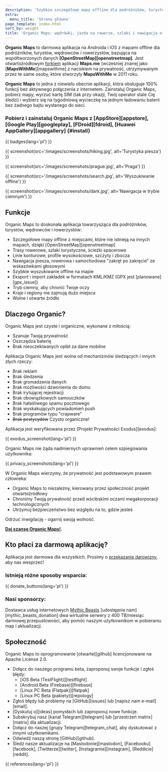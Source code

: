 ```yaml
---
description: 'Szybkie szczegółowe mapy offline dla podróżników, turystów, kierowców, wędrowców i rowerzystów stworzone przez założycieli aplikacji MapsWithMe (Maps.Me).'
extra:
  menu_title: 'Strona główna'
page_template: index.html
sort_by: weight
title: 'Organic Maps: wędrówki, jazda na rowerze, szlaki i nawigacja offline'
---
```


**Organic Maps** to darmowa aplikacja na Androida i iOS z mapami offline dla podróżników, turystów, wędrowców i rowerzystów, bazująca na współtworzonych danych **[OpenStreetMap][openstreetmap]**. Jest otwartoźródłowym [forkiem][fork] aplikacji **Maps.me** (wcześniej znanej jako [**MapsWithMe**][mapswithme] z naciskiem na prywatność, utrzymywanym przez te same osoby, które stworzyły **MapsWithMe** w 2011 roku.

**Organic Maps** to jedna z niewielu obecnie aplikacji, która obsługuje 100% funkcji bez aktywnego połączenia z internetem. Zainstaluj Organic Maps, pobierz mapy, wyrzuć kartę SIM (tak przy okazji, Twój operator stale Cię śledzi) i wybierz się na tygodniową wycieczkę na jednym ładowaniu baterii bez żadnego bajtu wysłanego do sieci.

### Pobierz i zainstaluj Organic Maps z [AppStore][appstore], [Google Play][googleplay], [FDroid][fdroid], [Huawei AppGallery][appgallery] {#install}

{{ badges(lang='pl') }}

{{ screenshot(src='/images/screenshots/hiking.jpg', alt='Turystyka piesza')
}}

{{ screenshot(src='/images/screenshots/prague.jpg', alt='Praga') }}

{{ screenshot(src='/images/screenshots/search.jpg', alt='Wyszukiwanie
offline') }}

{{ screenshot(src='/images/screenshots/dark.jpg', alt='Nawigacja w trybie
ciemnym') }}

## Funkcje

Organic Maps to doskonała aplikacja towarzysząca dla podróżników, turystów,
wędrowców i rowerzystów:

- Szczegółowe mapy offline z miejscami, które nie istnieją na innych mapach,
  dzięki [OpenStreetMap][openstreetmap]
- Trasy rowerowe, szlaki turystyczne, ścieżki spacerowe
- Linie konturowe, profile wysokościowe, szczyty i zbocza
- Nawigacja piesza, rowerowa i samochodowa "zakręt po zakręcie" ze
  wskazówkami głosowymi
- Szybkie wyszukiwanie offline na mapie
- Eksport i import zakładek w formatach KML/KMZ (GPX jest
  [planowane][gpx_issue])
- Tryb ciemny, aby chronić Twoje oczy
- Kraje i regiony nie zajmują dużo miejsca
- Wolne i otwarte źródło

## Dlaczego Organic?

Organic Maps jest czyste i organiczne, wykonane z miłością:

- Szanuje Twoją prywatność
- Oszczędza baterię
- Brak nieoczekiwanych opłat za dane mobilne

Aplikacja Organic Maps jest wolna od mechanizmów śledzących i innych złych
rzeczy:

- Brak reklam
- Brak śledzenia
- Brak gromadzenia danych
- Brak możliwości dzwonienia do domu
- Brak irytującej rejestracji
- Brak obowiązkowych samouczków
- Brak hałaśliwego spamu pocztowego
- Brak wyskakujących powiadomień push
- Brak programów typu "crapware"
- ~~Brak pestycydów~~ Czysto organiczne!

Aplikacja jest weryfikowana przez [Projekt Prywatności Exodus][exodus]:

{{ exodus_screenshot(lang='pl') }}

Organic Maps nie żąda nadmiernych uprawnień celem szpiegowania użytkownika:

{{ privacy_screenshots(lang='pl') }}

W Organic Maps wierzymy, że prywatność jest podstawowym prawem człowieka:

- Organic Maps to niezależny, kierowany przez społeczność projekt
  otwartoźródłowy
- Chronimy Twoją prywatność przed wścibskimi oczami megakorporacji
  technologicznych
- Utrzymuj bezpieczeństwo bez względu na to, gdzie jesteś

Odrzuć inwigilację - ogarnij swoją wolność.

**[Daj szansę Organic Maps!](#install).**

## Kto płaci za darmową aplikację?

Aplikacja jest darmowa dla wszystkich. Prosimy o [przekazanie
darowizny](@/donate/index.md), aby nas wesprzeć!

### Istnieją różne sposoby wsparcia:

{{ donate_buttons(lang='pl') }}

### Nasi sponsorzy:

Dostawca usług internetowych [Mythic Beasts](https://www.mythic-beasts.com/)
[udostępnia nam][mythic_beasts_donation] dwa wirtualne serwery z 400
TB/miesiąc darmowej przepustowości, aby pomóc naszym użytkownikom w
pobieraniu map i aktualizacji.

## Społeczność

Organic Maps to oprogramowanie [otwarte][github] licencjonowane na Apache
License 2.0.

- Dołącz do naszego programu beta, zaproponuj swoje funkcje i zgłoś błędy:
  * [iOS Beta (TestFlight)][testflight]
  * [Android Beta (Firebase)][firebase]
  * [Linux PC Beta (Flatpak)][flatpak]
  * [Linux PC Beta (pakiety)][repology]
- Zgłoś błędy lub problemy na [GitHub][issues] lub [napisz nam
  e-mail][email].
- [Dyskutuj o][ideas] pomysłach lub zaproponuj nowe funkcje.
- Subskrybuj nasz [kanał Telegram][telegram] lub [przestrzeń matrix][matrix]
  dla aktualizacji.
- Dołącz do naszej [grupy Telegram][telegram_chat], aby dyskutować z innymi
  użytkownikami.
- Odwiedź naszą stronę [GitHub][github].
- Śledź nasze aktualizacje na [Mastodonie][mastodon], [Facebooku][facebook],
  [Twitterze][twitter], [Instagramie][instagram], [Reddicie][reddit].

[fork]: https://pl.wikipedia.org/wiki/Fork

{{ references(lang='pl') }}

